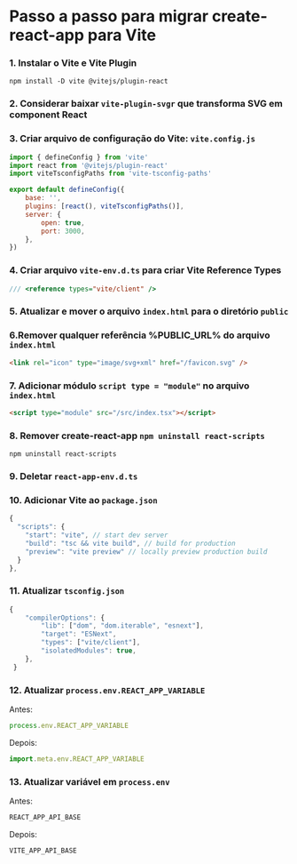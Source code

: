 # Passo a passo para migrar create-react-app para Vite

### 1. Instalar o Vite e Vite Plugin 
```
npm install -D vite @vitejs/plugin-react
```
### 2. Considerar baixar <code>vite-plugin-svgr</code> que transforma SVG em component React
### 3. Criar arquivo de configuração do Vite: <code>vite.config.js</code>
```js
import { defineConfig } from 'vite'
import react from '@vitejs/plugin-react'
import viteTsconfigPaths from 'vite-tsconfig-paths'

export default defineConfig({
    base: '',
    plugins: [react(), viteTsconfigPaths()],
    server: {    
        open: true, 
        port: 3000, 
    },
})
```
### 4. Criar arquivo <code>vite-env.d.ts</code> para criar Vite Reference Types
```js
/// <reference types="vite/client" />
```
### 5. Atualizar e mover o arquivo <code>index.html</code> para o diretório <code>public</code>
### 6.Remover qualquer referência %PUBLIC_URL% do arquivo <code>index.html</code>
```html
<link rel="icon" type="image/svg+xml" href="/favicon.svg" />
```
### 7. Adicionar módulo <code>script type = "module"</code> no arquivo <code>index.html</code>
```html
<script type="module" src="/src/index.tsx"></script>
```
### 8. Remover create-react-app <code>npm uninstall react-scripts</code>
```
npm uninstall react-scripts
```
### 9. Deletar <code>react-app-env.d.ts</code>
### 10. Adicionar Vite ao <code>package.json</code>
```js
{  
  "scripts": {
    "start": "vite", // start dev server
    "build": "tsc && vite build", // build for production
    "preview": "vite preview" // locally preview production build
  }
},
```
### 11. Atualizar <code>tsconfig.json</code>
```js
{  
    "compilerOptions": {    
        "lib": ["dom", "dom.iterable", "esnext"],    
        "target": "ESNext",    
        "types": ["vite/client"],
        "isolatedModules": true,
    },
 }
```

### 12. Atualizar <code>process.env.REACT_APP_VARIABLE</code>

Antes:
```js
process.env.REACT_APP_VARIABLE
```

Depois:

```js
import.meta.env.REACT_APP_VARIABLE
```

### 13. Atualizar variável em <code>process.env</code>

Antes:
```js
REACT_APP_API_BASE
```

Depois:

```js
VITE_APP_API_BASE
```
